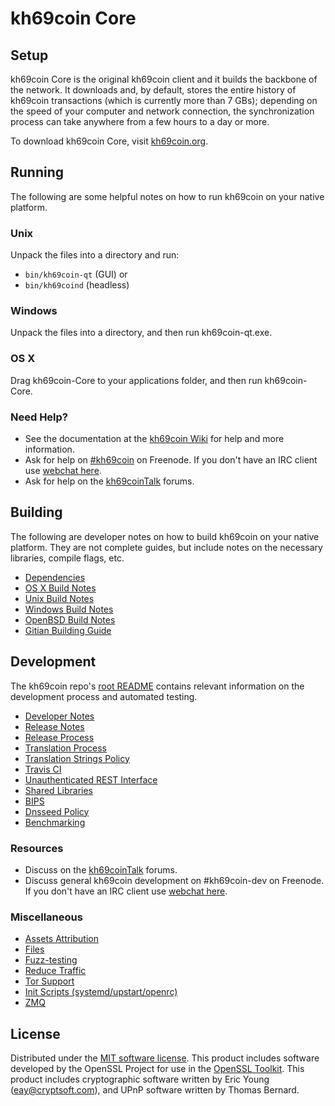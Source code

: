 kh69coin Core
=============

Setup
---------------------
kh69coin Core is the original kh69coin client and it builds the backbone of the network. It downloads and, by default, stores the entire history of kh69coin transactions (which is currently more than 7 GBs); depending on the speed of your computer and network connection, the synchronization process can take anywhere from a few hours to a day or more.

To download kh69coin Core, visit [kh69coin.org](https://kh69coin.org).

Running
---------------------
The following are some helpful notes on how to run kh69coin on your native platform.

### Unix

Unpack the files into a directory and run:

- `bin/kh69coin-qt` (GUI) or
- `bin/kh69coind` (headless)

### Windows

Unpack the files into a directory, and then run kh69coin-qt.exe.

### OS X

Drag kh69coin-Core to your applications folder, and then run kh69coin-Core.

### Need Help?

* See the documentation at the [kh69coin Wiki](https://kh69coin.info/)
for help and more information.
* Ask for help on [#kh69coin](http://webchat.freenode.net?channels=kh69coin) on Freenode. If you don't have an IRC client use [webchat here](http://webchat.freenode.net?channels=kh69coin).
* Ask for help on the [kh69coinTalk](https://kh69cointalk.io/) forums.

Building
---------------------
The following are developer notes on how to build kh69coin on your native platform. They are not complete guides, but include notes on the necessary libraries, compile flags, etc.

- [Dependencies](dependencies.md)
- [OS X Build Notes](build-osx.md)
- [Unix Build Notes](build-unix.md)
- [Windows Build Notes](build-windows.md)
- [OpenBSD Build Notes](build-openbsd.md)
- [Gitian Building Guide](gitian-building.md)

Development
---------------------
The kh69coin repo's [root README](/README.md) contains relevant information on the development process and automated testing.

- [Developer Notes](developer-notes.md)
- [Release Notes](release-notes.md)
- [Release Process](release-process.md)
- [Translation Process](translation_process.md)
- [Translation Strings Policy](translation_strings_policy.md)
- [Travis CI](travis-ci.md)
- [Unauthenticated REST Interface](REST-interface.md)
- [Shared Libraries](shared-libraries.md)
- [BIPS](bips.md)
- [Dnsseed Policy](dnsseed-policy.md)
- [Benchmarking](benchmarking.md)

### Resources
* Discuss on the [kh69coinTalk](https://kh69cointalk.io/) forums.
* Discuss general kh69coin development on #kh69coin-dev on Freenode. If you don't have an IRC client use [webchat here](http://webchat.freenode.net/?channels=kh69coin-dev).

### Miscellaneous
- [Assets Attribution](assets-attribution.md)
- [Files](files.md)
- [Fuzz-testing](fuzzing.md)
- [Reduce Traffic](reduce-traffic.md)
- [Tor Support](tor.md)
- [Init Scripts (systemd/upstart/openrc)](init.md)
- [ZMQ](zmq.md)

License
---------------------
Distributed under the [MIT software license](/COPYING).
This product includes software developed by the OpenSSL Project for use in the [OpenSSL Toolkit](https://www.openssl.org/). This product includes
cryptographic software written by Eric Young ([eay@cryptsoft.com](mailto:eay@cryptsoft.com)), and UPnP software written by Thomas Bernard.
